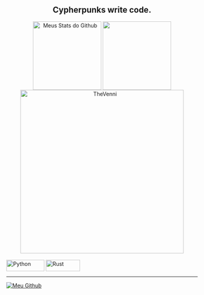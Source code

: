 <h2 align="center"> Cypherpunks write code. </h2>

<div align="center">
 
  <img align="center" src="https://github-readme-stats.vercel.app/api?username=TheVenni&show_icons=true&theme=midnight-purple&line_height=27" alt="Meus Stats do Github" style="max-width:100%;" height="180em">
  
   <img align="center" src="https://github-readme-stats.vercel.app/api/top-langs/?username=TheVenni&theme=midnight-purple&layout=compact&hide=vue,html,javascript,pascal,cmake,c" style="max-width:100%;" height="180em">
 
   <img alt="TheVenni" src="https://github-readme-streak-stats.herokuapp.com?user=TheVenni&theme=midnight-purple" style="max-width:100%;" width="430" align="middle">
 
</div>

<br>

<div>
  <img alt="Python" src="https://img.shields.io/badge/Python-14354C?style=for-the-badge&logo=python&logoColor=white" style="max-width:100%;" width="100" height="30"   align="middle">
 
  <img alt="Rust" src="https://img.shields.io/badge/Rust-000000?style=for-the-badge&logo=rust&logoColor=white" style="max-width:100%;" width="90" height="30"       align="middle">
</div>
<hr>
<div>
 
 <a href="https://github.com/TheVenni">
   <img alt="Meu Github" src="https://img.shields.io/badge/GitHub-100000?style=for-the-badge&logo=github&logoColor=white" style="max-width:100%;"/>
 </a>

</div>



